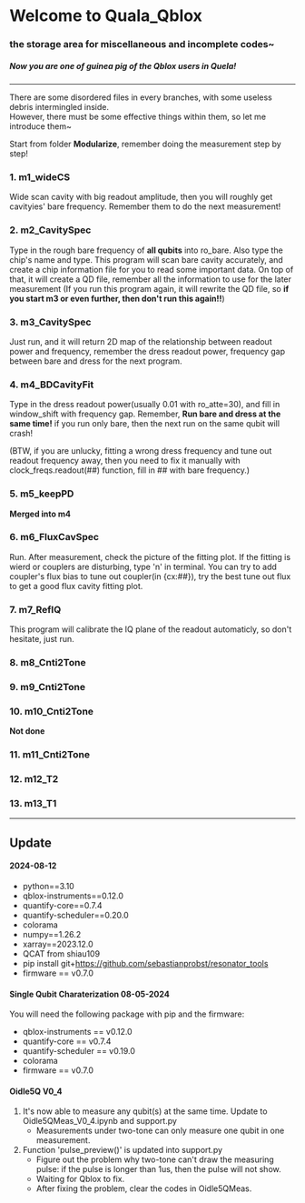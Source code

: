 Welcome to Quala_Qblox
=============================================
### the storage area for miscellaneous and incomplete codes~
##### Now you are one of guinea pig of the Qblox users in Quela!
---------------------------------
There are some disordered files in every branches, with some useless debris intermingled inside.  
However, there must be some effective things within them, so let me introduce them~

Start from folder **Modularize**, remember doing the measurement step by step!

### 1. **m1_wideCS**  
Wide scan cavity with big readout amplitude, then you will roughly get cavityies' bare frequency. Remember them to do the next measurement!

### 2. **m2_CavitySpec**
Type in the rough bare frequency of **all qubits** into ro_bare. Also type the chip's name and type. This program will scan bare cavity accurately, and create a chip information file for you to read some important data. On top of that, it will create a QD file, remember all the information to use for the later measurement (If you run this program again, it will rewrite the QD file, so **if you start m3 or even further, then don't run this again!!**)

### 3. **m3_CavitySpec**
Just run, and it will return 2D map of the relationship between readout power and frequency, remember the dress readout power, frequency gap between bare and dress for the next program.

### 4. **m4_BDCavityFit**
Type in the dress readout power(usually 0.01 with ro_atte=30), and fill in window_shift with frequency gap. Remember, **Run bare and dress at the same time!** if you run only bare, then the next run on the same qubit will crash!

(BTW, if you are unlucky, fitting a wrong dress frequency and tune out readout frequency away, then you need to fix it manually with clock_freqs.readout(##) function, fill in ## with bare frequency.)

### 5. **m5_keepPD** 
**Merged into m4**

### 6. **m6_FluxCavSpec**
Run. After measurement, check the picture of the fitting plot. If the fitting is wierd or couplers are disturbing, type 'n' in terminal. You can try to add coupler's flux bias to tune out coupler(in {cx:##}), try the best tune out flux to get a good flux cavity fitting plot.

### 7. **m7_RefIQ**
This program will calibrate the IQ plane of the readout automaticly, so don't hesitate, just run.

### 8. **m8_Cnti2Tone**

### 9. **m9_Cnti2Tone**

### 10. **m10_Cnti2Tone**
**Not done**

### 11. **m11_Cnti2Tone**

### 12. **m12_T2**

### 13. **m13_T1**

--------------------------------------
## Update

#### 2024-08-12 
 * python==3.10
 * qblox-instruments==0.12.0  
 * quantify-core==0.7.4  
 * quantify-scheduler==0.20.0  
 * colorama
 * numpy==1.26.2
 * xarray==2023.12.0
 * QCAT from shiau109
 * pip install git+https://github.com/sebastianprobst/resonator_tools
 * firmware == v0.7.0

#### Single Qubit Charaterization 08-05-2024
You will need the following package with pip and the firmware:  
 * qblox-instruments == v0.12.0  
 * quantify-core == v0.7.4  
 * quantify-scheduler == v0.19.0  
 * colorama
 * firmware == v0.7.0

#### Oidle5Q V0_4
1. It's now able to measure any qubit(s) at the same time. Update to Oidle5QMeas_V0_4.ipynb and support.py
    * Measurements under two-tone can only measure one qubit in one measurement.
2. Function 'pulse_preview()' is updated into support.py
    * Figure out the problem why two-tone can't draw the measuring pulse: if the pulse is longer than 1us, then the pulse will not show.
    * Waiting for Qblox to fix.
    * After fixing the problem, clear the codes in Oidle5QMeas.
  



    
